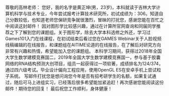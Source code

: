 
尊敬的高林老师：
	您好，我的名字是黄正坤(男，23岁)，本科就读于吉林大学计算机科学与技术专业，今年尝试报考计算技术研究所，初试成绩为：306。知道自己分数较低，也知道老师您保研竞争就很激烈，冒昧的打扰您，感谢您能在百忙之中阅读这封邮件！
	因对图形学比较感兴趣，通过在计算所官网查询和同届同学推荐之下了解到您的课题组。关于图形学，除去大学本科选修之外还，学习过Games101入门在线课程，在初试结束后看过您在GAMES Webinar关于人脸视频线稿编辑的在线报告，和课题组在AITIME论道的在线报告，在了解后对研究方向非常有兴趣和热情，希望能加入您的课题组。
	本科学习期间，获得过2018年全国大学生数学建模竞赛国二，2019年全国大学生数学建模竞赛国一，参与基于胶囊网络的RNA结构预测大创项目，组员一起获得过一项软著，成绩排名为124/374，通过四六级考试。毕业设计偏向工程应用，使用OpenGL ES在安卓手机上尝试粒子系统。
	写邮件打扰您是想问询您今年是否有招考研学生的名额，如果复试通过，随后可马上进组实习，已经落后很多希望能加紧追赶！再次感谢您能阅读这份邮件！期待您的回复！
	最后祝您工作顺利，身体健康！
	
